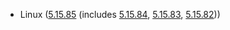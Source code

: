 - Linux ([5.15.85](https://lwn.net/Articles/918329) (includes [5.15.84](https://lwn.net/Articles/918206), [5.15.83](https://lwn.net/Articles/917896), [5.15.82](https://lwn.net/Articles/917400)))
